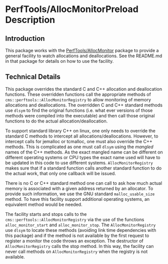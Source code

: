 # PerfTools/AllocMonitorPreload Description

## Introduction

This package works with the [PerfTools/AllocMonitor](../AllocMonitor/README.md) package to provide a general facility to watch allocations and deallocations. See the README.md in that package for details on how to use the facility.

## Technical Details

This package overrides the standard C and C++ allocation and deallocation functions. These overridden functions call the
appropriate methods of `cms::perftools::AllocMonitorRegistry` to allow monitoring of memory allocations and
deallocations. The overridden C and C++ standard methods use `dlsym` to find the original functions (i.e. what ever
versions of those methods were compiled into the executable) and then call those original functions to do the actual
allocation/deallocation.

To support standard library C++ on linux, one only needs to override the standard C methods to intercept all
allocations/deallocations. However, to intercept calls for jemalloc or tcmalloc, one must also override the C++
methods. This is complicated as one must call `dlsym` using the _mangled_ names of the C++ methods. As the exact
mangled name can be different on different operating systems or CPU types the exact name used will have to be updated
in this code to use different systems. `AllocMonitorRegistry` makes sure that if a standard function calls another
standard function to do the actual work, that only one callback will be issued.

There is no C or C++ standard method one can call to ask how much actual memory is associated with a given address
returned by an allocator. To provide such information, we use the GNU standard `malloc_usable_size` method. To have
this facility support additional operating systems, an equivalent method would be needed.

The facility starts and stops calls to the `cms::perftools::AllocMonitorRegistry` via the use of the functions `alloc_monitor_start` and `alloc_monitor_stop`. The `AllocMonitorRegistry` use `dlsym` to locate these methods (avoiding link
time dependencies with this package) and if the method is not available by the first request to register a monitor the
code throws an exception. The destructor of `AllocMonitorRegistry` calls the stop method. In this way, the facility can
never call methods on `AllocMonitorRegistry` when the registry is not available.

